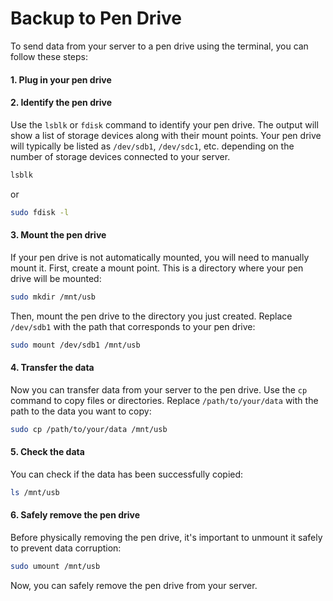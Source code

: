 # Backup to Pen Drive

To send data from your server to a pen drive using the terminal, you can follow these steps:

#### 1. Plug in your pen drive

#### 2. Identify the pen drive

Use the `lsblk` or `fdisk` command to identify your pen drive. The output will show a list of storage devices along with their mount points. Your pen drive will typically be listed as `/dev/sdb1`, `/dev/sdc1`, etc. depending on the number of storage devices connected to your server.

   ```bash
   lsblk
   ```

   or

   ```bash
   sudo fdisk -l
   ```

#### 3. Mount the pen drive

If your pen drive is not automatically mounted, you will need to manually mount it. First, create a mount point. This is a directory where your pen drive will be mounted:

   ```bash
   sudo mkdir /mnt/usb
   ```

Then, mount the pen drive to the directory you just created. Replace `/dev/sdb1` with the path that corresponds to your pen drive:

   ```bash
   sudo mount /dev/sdb1 /mnt/usb
   ```

#### 4. Transfer the data 

Now you can transfer data from your server to the pen drive. Use the `cp` command to copy files or directories. Replace `/path/to/your/data` with the path to the data you want to copy:

   ```bash
   sudo cp /path/to/your/data /mnt/usb
   ```

#### 5. Check the data

You can check if the data has been successfully copied:

```bash
ls /mnt/usb
```

#### 6. Safely remove the pen drive

Before physically removing the pen drive, it's important to unmount it safely to prevent data corruption:

   ```bash
   sudo umount /mnt/usb
   ```

Now, you can safely remove the pen drive from your server.
